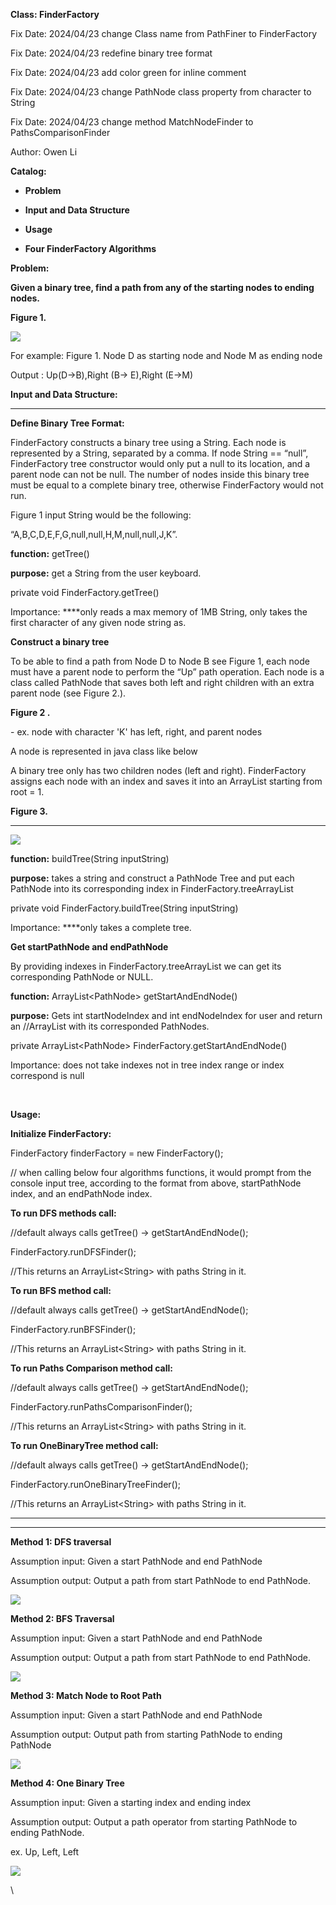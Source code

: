 <!--StartFragment-->

**Class: FinderFactory**

Fix Date: 2024/04/23 change Class name from PathFiner to FinderFactory

Fix Date: 2024/04/23 redefine binary tree format 

Fix Date: 2024/04/23 add color green for inline comment

Fix Date: 2024/04/23 change PathNode class property from character to String 

Fix Date: 2024/04/23 change method MatchNodeFinder to PathsComparisonFinder

Author: Owen Li

**Catalog:**

- **Problem** 

- **Input and Data Structure**  

- **Usage**

- **Four FinderFactory Algorithms**

**Problem:**

**Given a binary tree, find a path from any of the starting nodes to ending nodes.**

**Figure 1.**

![](https://lh7-rt.googleusercontent.com/docsz/AD_4nXcQQozJF3kXa_lxpPNbJZCtwuO9bzdoedRvGi_7cb9rn05aEo_vnxnUgFSGNY0ntVBbQEtOrDTJZ9hnkqOwtyOhomBdJLasNBPwXfR5dohWZWA9XxEsYzX2N7E3_SphuLHMmdHCH1z3Poo0AxXtkFMH4GyP?key=R9jxwiICbeMSIxUm7sWvZQ)

For example: Figure 1. Node D as starting node and Node M as ending node

Output : Up(D->B),Right (B-> E),Right (E->M)

**Input and Data Structure:**

********

**Define Binary Tree Format:**

FinderFactory constructs a binary tree using a String. Each node is represented by a String, separated by a comma. If node String == “null”, FinderFactory tree constructor would only put a null to its location, and a parent node can not be null. The number of nodes inside this binary tree must be equal to a complete binary tree, otherwise FinderFactory would not run.

Figure 1 input String would be the following: 

“A,B,C,D,E,F,G,null,null,H,M,null,null,J,K”. 

**function:** getTree()

**purpose:** get a String from the user keyboard. 

private void FinderFactory.getTree() 

Importance: ****only reads a max memory of 1MB String, only takes the first character of any given node string as.



**Construct a binary tree**

To be able to find a path from Node D to Node B see Figure 1, each node must have a parent node to perform the “Up” path operation. Each node is a class called PathNode that saves both left and right children with an extra parent node (see Figure 2.).

**Figure 2 .**

\- ex. node with character 'K' has left, right, and parent nodes

A node is represented in java class like below

A binary tree only has two children nodes (left and right). FinderFactory assigns each node with an index and saves it into an ArrayList starting from root = 1.


**Figure 3.**

****

****![](https://lh7-rt.googleusercontent.com/docsz/AD_4nXeNmgvYwIRSKWWfTc7wwmXO5H51pwhlo2ma_FuqxhbTdUALvBmYjIqylAuplrj6oGWnEyNIrcVHnNCoY_1UEaVL43qk34SKiUw5Hxiru_mdCIQMmPkKouRn10zrERAsI1WpvYUuz8fV78_y_zDpHqtki8iL?key=R9jxwiICbeMSIxUm7sWvZQ)****

**function:** buildTree(String inputString)

**purpose:** takes a string and construct a PathNode Tree and put each PathNode into its corresponding index in FinderFactory.treeArrayList

private void FinderFactory.buildTree(String inputString)

Importance: ****only takes a complete tree.


**Get startPathNode and endPathNode**

By providing indexes in FinderFactory.treeArrayList we can get its corresponding PathNode or NULL.

**function:** ArrayList\<PathNode> getStartAndEndNode()

**purpose:** Gets int startNodeIndex and int endNodeIndex for user and return an //ArrayList with its corresponded PathNodes.

private ArrayList\<PathNode> FinderFactory.getStartAndEndNode() 

Importance: does not take indexes not in tree index range or index correspond is null

 

**Usage:**

**Initialize FinderFactory:** 

FinderFactory finderFactory = new FinderFactory(); 

// when calling below four algorithms functions, it would prompt from the console input tree, according to the format from above, startPathNode index, and an endPathNode index. 

**To run DFS methods call:**

//default always calls getTree() -> getStartAndEndNode();

FinderFactory.runDFSFinder();

//This returns an ArrayList\<String> with paths String in it.




**To run BFS method call:**

//default always calls getTree() -> getStartAndEndNode();

FinderFactory.runBFSFinder(); 

//This returns an ArrayList\<String> with paths String in it.

**To run Paths Comparison method call:**

//default always calls getTree() -> getStartAndEndNode();

FinderFactory.runPathsComparisonFinder();

//This returns an ArrayList\<String> with paths String in it.

**To run OneBinaryTree method call:**

//default always calls getTree() -> getStartAndEndNode();

FinderFactory.runOneBinaryTreeFinder();

//This returns an ArrayList\<String> with paths String in it.

********

********

**Method 1: DFS traversal** 

Assumption input: Given a start PathNode and end PathNode

Assumption output: Output a path from start PathNode to end PathNode. 

<!--StartFragment-->

![](https://lh7-rt.googleusercontent.com/docsz/AD_4nXd2F1xZog-Bb68afZE5cVF82IxtfiNhr5EeXsYylTylrEClxUdfATJEFCJwdyJZLn_s9yWCerq0fIpKdIs4DdvLxXdaqzBm3-T2UnU3T1SfhJOhwRWMAH0pH0mFEiMM4UmQEQZqtTg-5TVMe8Nxd9qWp33E?key=R9jxwiICbeMSIxUm7sWvZQ)


**Method 2: BFS Traversal**

Assumption input: Given a start PathNode and end PathNode

Assumption output: Output a path from start PathNode to end PathNode. 

![](https://lh7-rt.googleusercontent.com/docsz/AD_4nXdBqqyUyEhnG9BSG0TrgJz0-XpiJP4Uof2SDeil5ohJSfFSYt5VlP74zxEXKlJhqO3C0x7UzP6YfShksGgP_9-BvtwZVrwda0lL4PIo4UivDFc26MlmAfa4wvHwO442tMry8_MzwPXUglBkT72KlwbkjCQ?key=R9jxwiICbeMSIxUm7sWvZQ)


**Method 3: Match Node to Root Path** 

Assumption input: Given a start PathNode and end PathNode

Assumption output: Output path from starting PathNode to ending PathNode

![](https://lh7-rt.googleusercontent.com/docsz/AD_4nXcr5YpzmOp7c3iLFhsMOvYElnHyDP0ho67OKBuTtT2aIQ-5RV7_zpHv5b-q1Cvl-aHY4SV9qs__heOFfNeu-MvWyzfetqpf5oYu-aEGVBom9i3ui9-5EQpz_wqrop7Wdlo2hqutQzvBJmBoGHfvzdD4757o?key=R9jxwiICbeMSIxUm7sWvZQ)


**Method 4: One Binary Tree**

Assumption input: Given a starting index and ending index

Assumption output: Output a path operator from starting PathNode to ending PathNode. 

ex. Up, Left, Left

![](https://lh7-rt.googleusercontent.com/docsz/AD_4nXcGwmpkJGxKBLYoNl7_qhL8xldA2I3Gy1CJGi6kgo-GWUSk7Iw1SdIKRsKaW_KmUXphP_p6YEGXKeoLnn_cP2EDwS77IpGZggujP9iIZ08QMDinpS_3AMFXrvEtxkaa2jE8Hgbss--JsykigS3P1KV9aUw?key=R9jxwiICbeMSIxUm7sWvZQ)



<!--EndFragment-->

\


<!--EndFragment-->
